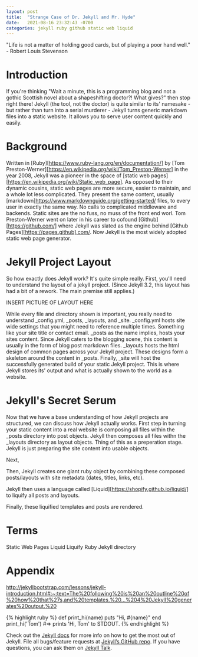 ```yaml
---
layout: post
title:  "Strange Case of Dr. Jekyll and Mr. Hyde"
date:   2021-08-16 23:32:43 -0700
categories: jekyll ruby github static web liquid
---
```


"Life is not a matter of holding good cards, but of playing a poor hand well." - Robert Louis Stevenson

# Introduction
If you're thinking "Wait a minute, this is a programming blog and not a gothic Scottish novel about a shapeshifting doctor?! What gives?" then stop right there!
Jekyll (the tool, not the doctor) is quite similar to its' namesake - but rather than turn into a serial murderer - Jekyll turns generic markdown files into a static website. It allows you to serve user content quickly and easily.

# Background
Written in [Ruby][https://www.ruby-lang.org/en/documentation/] by [Tom Preston-Werner][https://en.wikipedia.org/wiki/Tom_Preston-Werner] in the year 2008, Jekyll was a pioneer in the space of [static web pages][https://en.wikipedia.org/wiki/Static_web_page]. As opposed to their dynamic cousins, static web pages are more secure, easier to maintain, and a whole lot less complicated. They present the same content, usually [markdown]https://www.markdownguide.org/getting-started/ files, to every user in exactly the same way. No calls to complicated middleware and backends. Static sites are the no fuss, no muss of the front end worl. Tom Preston-Werner went on later in his career to cofound [Github][https://github.com/] where Jekyll was slated as the engine behind [Github Pages][https://pages.github].com/. Now Jekyll is the most widely adopted static web page generator.

# Jekyll Project Layout
So how exactly does Jekyll work? It's quite simple really. First, you'll need to understand the layout of a jekyll project. (Since Jekyll 3.2, this layout has had a bit of a rework. The main premise still applies.)

INSERT PICTURE OF LAYOUT HERE

While every file and directory shown is important, you really need to understand _config.yml, _posts, _layouts, and _site.
_config.yml hosts site wide settings that you might need to reference multiple times. Something like your site title or contact email.
_posts as the name implies, hosts your sites content. Since Jekyll caters to the blogging scene, this content is usually in the form of blog post markdown files.
_layouts hosts the html design of common pages across your Jekyll project. These designs form a skeleton around the content in _posts.
Finally, _site will host the successfully generated build of your static Jekyll project. This is where Jekyll stores its' output and what is actually shown to the world as a website.

# Jekyll's Secret Serum
Now that we have a base understanding of how Jekyll projects are structured, we can discuss how Jekyll actually works. First step in turning your static content into a real website is composing all files within the _posts directory into post objects. Jekyll then composes all files withn the _layouts directory as layout objects. Thing of this as a preperation stage. Jekyll is just preparing the site content into usable objects.

Next,

Then, Jekyll creates one giant ruby object by combining these composed posts/layouts with site metadata (dates, titles, links, etc).

Jekyll then uses a language called [Liquid][https://shopify.github.io/liquid/] to liquify all posts and layouts.

Finally, these liquified templates and posts are rendered.

# Terms
Static Web Pages
Liquid
Liquify
Ruby
Jekyll
directory

# Appendix
http://jekyllbootstrap.com/lessons/jekyll-introduction.html#:~:text=The%20following%20is%20an%20outline%20of%20how%20that%27s,and%20templates.%20...%204%20Jekyll%20generates%20output.%20

{% highlight ruby %}
def print_hi(name)
  puts "Hi, #{name}"
end
print_hi('Tom')
#=> prints 'Hi, Tom' to STDOUT.
{% endhighlight %}

Check out the [Jekyll docs][jekyll-docs] for more info on how to get the most out of Jekyll. File all bugs/feature requests at [Jekyll’s GitHub repo][jekyll-gh]. If you have questions, you can ask them on [Jekyll Talk][jekyll-talk].

[jekyll-docs]: https://jekyllrb.com/docs/home
[jekyll-gh]:   https://github.com/jekyll/jekyll
[jekyll-talk]: https://talk.jekyllrb.com/
